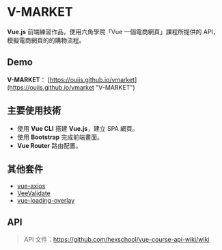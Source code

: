 # V-MARKET

**Vue.js** 前端練習作品，使用六角學院「Vue 一個電商網頁」課程所提供的 API，模擬電商網頁的的購物流程。

## Demo

**V-MARKET**：
[https://ouiis.github.io/vmarket](https://ouiis.github.io/vmarket "V-MARKET")

## 主要使用技術

* 使用 **Vue CLI** 搭建 **Vue.js**，建立 SPA 網頁。
* 使用 **Bootstrap** 完成前端畫面。
* **Vue Router** 路由配置。 

## 其他套件

* [vue-axios](https://www.npmjs.com/package/vue-axios "vue-axios")
* [VeeValidate](https://github.com/logaretm/vee-validate "VeeValidate")
* [vue-loading-overlay](https://www.npmjs.com/package/vue-loading-overlay "vue-loading-overlay")

## API

> API 文件：https://github.com/hexschool/vue-course-api-wiki/wiki
